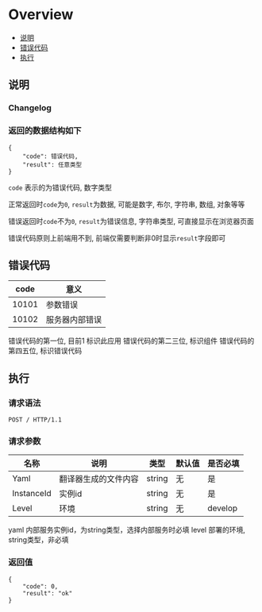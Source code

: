 # Overview

- [说明](#说明)
- [错误代码](#错误代码)
- [执行](#执行)

<a name="说明"></a>

## 说明

### Changelog

### 返回的数据结构如下
```
{
    "code": 错误代码,
    "result": 任意类型
}
```

`code` 表示的为错误代码, 数字类型

正常返回时`code`为`0`, `result`为数据, 可能是数字, 布尔, 字符串, 数组, 对象等等

错误返回时`code`不为`0`, `result`为错误信息, 字符串类型, 可直接显示在浏览器页面

错误代码原则上前端用不到, 前端仅需要判断非0时显示`result`字段即可


<a name="错误代码"></a>
## 错误代码

|  code     |意义  | 
|  ----   |----  |
| 10101   | 参数错误 |
| 10102   | 服务器内部错误 |

错误代码的第一位, 目前1 标识此应用
错误代码的第二三位, 标识组件
错误代码的第四五位, 标识错误代码

<a name="执行"></a>
## 执行


### 请求语法
```
POST / HTTP/1.1
```

### 请求参数
|名称|说明|类型|默认值|是否必填|
|---|---|---|---|---|
|Yaml|翻译器生成的文件内容|string|无|是|
|InstanceId|实例id|string|无|是|
|Level|环境|string|无|develop|

yaml 内部服务实例id，为string类型，选择内部服务时必填
level 部署的环境, string类型，非必填

### 返回值
```
{
    "code": 0,
    "result": "ok"
}
```